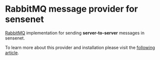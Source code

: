 # RabbitMQ message provider for sensenet
[RabbitMQ](https://www.rabbitmq.com) implementation for sending **server-to-server** messages in sensenet.

To learn more about this provider and installation please visit the [following article](/docs/messaging-rabbitmq.md).